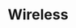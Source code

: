 ---
layout: homework
title: Wireless
icon: wireless.svg
pdf: assets/homeworks/Wireless Transmission Questions.pdf
tex: assets/homeworks/Wireless Transmission Questions.tex
---